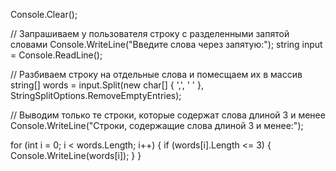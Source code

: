 Console.Clear();  

// Запрашиваем у пользователя строку с разделенными запятой словами
Console.WriteLine("Введите слова через запятую:");
string input = Console.ReadLine();

// Разбиваем строку на отдельные слова и помесщаем их в массив
string[] words = input.Split(new char[] { ',', ' ' }, StringSplitOptions.RemoveEmptyEntries);

// Выводим только те строки, которые содержат слова длиной 3 и менее
Console.WriteLine("Строки, содержащие слова длиной 3 и менее:");

for (int i = 0; i < words.Length; i++)
{
    if (words[i].Length <= 3)
        {
            Console.WriteLine(words[i]);
        }
}
